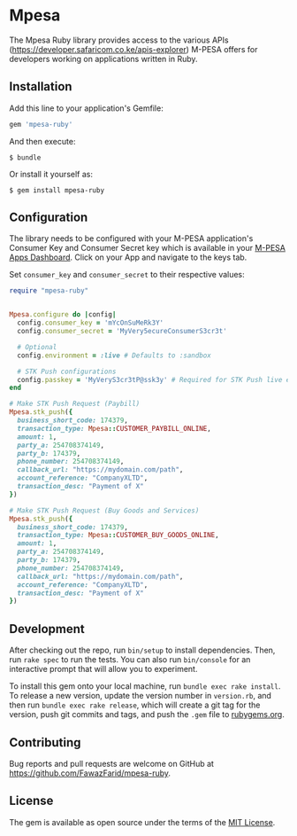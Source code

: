# Mpesa

The Mpesa Ruby library provides access to the various APIs
(https://developer.safaricom.co.ke/apis-explorer) M-PESA offers
for developers working on applications written in Ruby.

## Installation

Add this line to your application's Gemfile:

```ruby
gem 'mpesa-ruby'
```

And then execute:

    $ bundle

Or install it yourself as:

    $ gem install mpesa-ruby

## Configuration

The library needs to be configured with your M-PESA application's Consumer Key and Consumer Secret key which is
available in your [M-PESA Apps Dashboard]('https://developer.safaricom.co.ke/user/me/apps'). Click on your App and navigate
to the keys tab.

Set `consumer_key` and `consumer_secret` to their respective values:

```ruby
require "mpesa-ruby"


Mpesa.configure do |config|
  config.consumer_key = 'mYcOnSuMeRk3Y'
  config.consumer_secret = 'MyVery5ecureConsumerS3cr3t'

  # Optional
  config.environment = :live # Defaults to :sandbox

  # STK Push configurations
  config.passkey = 'MyVeryS3cr3tP@ssk3y' # Required for STK Push live environment, defaults to the sandbox passkey for sandbox environment
end

# Make STK Push Request (Paybill)
Mpesa.stk_push({
  business_short_code: 174379,
  transaction_type: Mpesa::CUSTOMER_PAYBILL_ONLINE,
  amount: 1,
  party_a: 254708374149,
  party_b: 174379,
  phone_number: 254708374149,
  callback_url: "https://mydomain.com/path",
  account_reference: "CompanyXLTD",
  transaction_desc: "Payment of X"
})

# Make STK Push Request (Buy Goods and Services)
Mpesa.stk_push({
  business_short_code: 174379,
  transaction_type: Mpesa::CUSTOMER_BUY_GOODS_ONLINE,
  amount: 1,
  party_a: 254708374149,
  party_b: 174379,
  phone_number: 254708374149,
  callback_url: "https://mydomain.com/path",
  account_reference: "CompanyXLTD",
  transaction_desc: "Payment of X"
})

```

## Development

After checking out the repo, run `bin/setup` to install dependencies. Then, run `rake spec` to run the tests. You can also run `bin/console` for an interactive prompt that will allow you to experiment.

To install this gem onto your local machine, run `bundle exec rake install`. To release a new version, update the version number in `version.rb`, and then run `bundle exec rake release`, which will create a git tag for the version, push git commits and tags, and push the `.gem` file to [rubygems.org](https://rubygems.org).

## Contributing

Bug reports and pull requests are welcome on GitHub at https://github.com/FawazFarid/mpesa-ruby.

## License

The gem is available as open source under the terms of the [MIT License](https://opensource.org/licenses/MIT).
